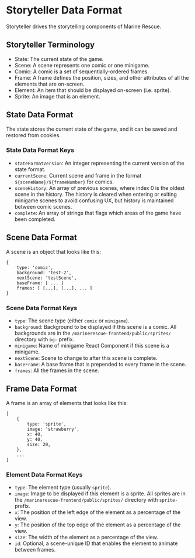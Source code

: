 # Storyteller Data Format

Storyteller drives the storytelling components of Marine Rescue.

## Storyteller Terminology

* State: The current state of the game.
* Scene: A scene represents one comic or one minigame.
* Comic: A comic is a set of sequentially-ordered frames.
* Frame: A frame defines the position, sizes, and other attributes of all the elements that are on-screen.
* Element: An item that should be displayed on-screen (i.e. sprite).
* Sprite: An image that is an element.

## State Data Format

The state stores the current state of the game, and it can be saved and restored from cookies.

### State Data Format Keys

* `stateFormatVersion`: An integer representing the current version of the state format.
* `currentScene`: Current scene and frame in the format `${sceneName}/${frameNumber}` for comics.
* `sceneHistory`: An array of previous scenes, where index 0 is the oldest scene in the history. The history is cleared when entering or exiting minigame scenes to avoid confusing UX, but history is maintained between comic scenes.
* `complete`: An array of strings that flags which areas of the game have been completed.

## Scene Data Format

A scene is an object that looks like this:

```
{
    type: 'comic',
    background: 'test-2',
    nextScene: 'testScene',
    baseFrame: [ ... ]
    frames: [ [...], [...], ... ]
}
```

### Scene Data Format Keys

* `type`: The scene type (either `comic` or `minigame`).
* `background`: Background to be displayed if this scene is a comic. All backgrounds are in the `/marinerescue-frontend/public/sprites/` directory with `bg-` prefix.
* `minigame`: Name of minigame React Component if this scene is a minigame.
* `nextScene`: Scene to change to after this scene is complete.
* `baseFrame`: A base frame that is prepended to every frame in the scene.
* `frames`: All the frames in the scene.

## Frame Data Format

A frame is an array of elements that looks like this:

```
[
    {
        type: 'sprite',
        image: 'strawberry',
        x: 40,
        y: 40,
        size: 20,
    },
    ...
]
```

### Element Data Format Keys

* `type`: The element type (usually `sprite`).
* `image`: Image to be displayed if this element is a sprite. All sprites are in the `/marinerescue-frontend/public/sprites/` directory with `sprite-` prefix.
* `x`: The position of the left edge of the element as a percentage of the view.
* `y`: The position of the top edge of the element as a percentage of the view.
* `size`: The width of the element as a percentage of the view.
* `id`: Optional, a scene-unique ID that enables the element to animate between frames.
